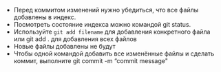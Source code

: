* Перед коммитом изменений нужно убедиться, что все файлы
добавлены в индекс.
* Посмотреть состояние индекса можно командой git status.
* Используйте `git add filename` для добавления конкретного
файла или git add . для добавления всех файлов
* Новые файлы добавлены не будут
* Чтобы одной командой добавить все изменённые файлы и
сделать коммит, выполните git commit -m “commit message"
